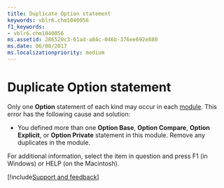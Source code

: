 ```yaml
---
title: Duplicate Option statement
keywords: vblr6.chm1040056
f1_keywords:
- vblr6.chm1040056
ms.assetid: 286520c3-61ad-a84c-046b-376ee692e880
ms.date: 06/08/2017
ms.localizationpriority: medium
---
```



# Duplicate Option statement

Only one **Option** statement of each kind may occur in each [module](../../Glossary/vbe-glossary.md#module). This error has the following cause and solution:

- You defined more than one **Option Base**, **Option Compare**, **Option Explicit**, or **Option Private** statement in this module. Remove any duplicates in the module.

For additional information, select the item in question and press F1 (in Windows) or HELP (on the Macintosh).

[!include[Support and feedback](~/includes/feedback-boilerplate.md)]

